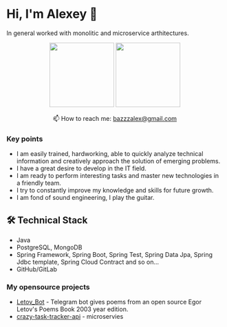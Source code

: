 # Hi, I'm Alexey 👋
In general worked with monolitic and microservice arthitectures.

<p align = 'center'>
 <a href="https://github-readme-stats.vercel.app/api?username=Shemich&show_icons=true&count_private=true"><img height=150 src="https://github-readme-stats.vercel.app/api?username=Shemich&show_icons=true&count_private=true" /></a>
<a href="https://github.com/Shemich/github-readme-stats"><img height=150 src="https://github-readme-stats.vercel.app/api/top-langs/?username=Shemich&layout=compact" /></a>
 </p>

<p align='center'>
  
 <p align='center'>
  📫  How to reach me: <a href='mailto:bazzzalex@gmail.com'>bazzzalex@gmail.com</a>
</p>

### Key points
*   I am easily trained, hardworking, able to quickly analyze technical information and creatively approach the solution of emerging problems. 
*   I have a great desire to develop in the IT field. 
*   I am ready to perform interesting tasks and master new technologies in a friendly team. 
*   I try to constantly improve my knowledge and skills for future growth.
*   I am fond of sound engineering, I play the guitar.

## 🛠 Technical Stack
*   Java 
*   PostgreSQL, MongoDB
*   Spring Framework, Spring Boot, Spring Test, Spring Data Jpa, Spring Jdbc template, Spring Cloud Contract and so on...
*   GitHub/GitLab

### My opensource projects

*   [Letov_Bot](https://github.com/Shemich/Letov_Bot) - Telegram bot gives poems from an open source Egor Letov's Poems Book 2003 year edition.
*   [crazy-task-tracker-api](https://github.com/Shemich/crazy-task-tracker-api) - microservies 
